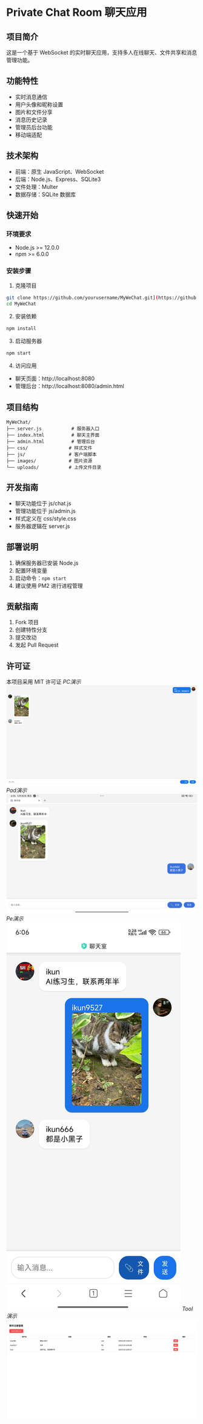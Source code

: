# Private Chat Room 聊天应用

## 项目简介
这是一个基于 WebSocket 的实时聊天应用，支持多人在线聊天、文件共享和消息管理功能。

## 功能特性
- 实时消息通信
- 用户头像和昵称设置
- 图片和文件分享
- 消息历史记录
- 管理员后台功能
- 移动端适配

## 技术架构
- 前端：原生 JavaScript、WebSocket
- 后端：Node.js、Express、SQLite3
- 文件处理：Multer
- 数据存储：SQLite 数据库

## 快速开始

### 环境要求
- Node.js >= 12.0.0
- npm >= 6.0.0

### 安装步骤
1. 克隆项目
```bash
git clone https://github.com/yourusername/MyWeChat.git](https://github.com/ikun9527z/Private-Chat-Room/tree/master
cd MyWeChat
```

2. 安装依赖
```bash
npm install
```

3. 启动服务器
```bash
npm start
```

4. 访问应用
- 聊天页面：http://localhost:8080
- 管理后台：http://localhost:8080/admin.html

## 项目结构
```
MyWeChat/
├── server.js           # 服务器入口
├── index.html          # 聊天主界面
├── admin.html          # 管理后台
├── css/               # 样式文件
├── js/                # 客户端脚本
├── images/            # 图片资源
└── uploads/           # 上传文件目录
```

## 开发指南
- 聊天功能位于 js/chat.js
- 管理功能位于 js/admin.js
- 样式定义在 css/style.css
- 服务器逻辑在 server.js

## 部署说明
1. 确保服务器已安装 Node.js
2. 配置环境变量
3. 启动命令：`npm start`
4. 建议使用 PM2 进行进程管理

## 贡献指南
1. Fork 项目
2. 创建特性分支
3. 提交改动
4. 发起 Pull Request

## 许可证
本项目采用 MIT 许可证
<em>PC演示</em>
  ![Raw GitHub Image](https://raw.githubusercontent.com/ikun9527z/Private-Chat-Room/master/DemoPC.png)
<em>Pad演示</em>
  ![Raw GitHub Image](https://raw.githubusercontent.com/ikun9527z/Private-Chat-Room/master/DemoPad.jpg)
<em>Pe演示</em>
  ![Raw GitHub Image](https://raw.githubusercontent.com/ikun9527z/Private-Chat-Room/master/DemoPe.jpg)
<em>Tool演示</em>
  ![Raw GitHub Image](https://raw.githubusercontent.com/ikun9527z/Private-Chat-Room/master/Admin.png)
